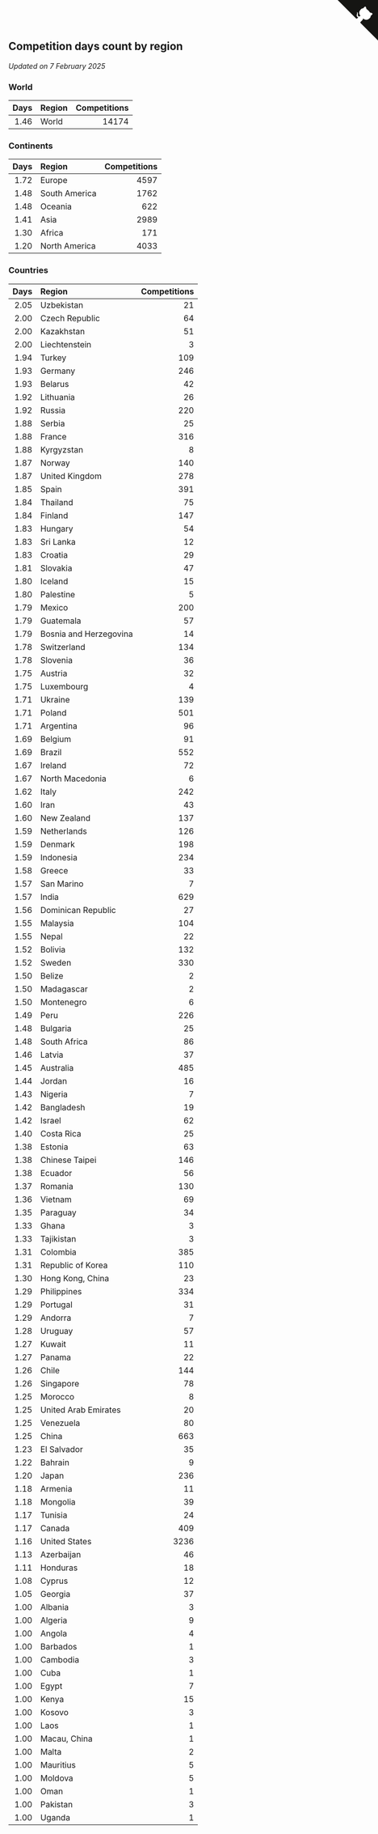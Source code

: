 ## Competition days count by region

*Updated on  7 February 2025*


### World

| Days | Region | Competitions |
| ---: | :--- | ---: |
| 1.46 | World | 14174 |

### Continents

| Days | Region | Competitions |
| ---: | :--- | ---: |
| 1.72 | Europe | 4597 |
| 1.48 | South America | 1762 |
| 1.48 | Oceania | 622 |
| 1.41 | Asia | 2989 |
| 1.30 | Africa | 171 |
| 1.20 | North America | 4033 |

### Countries

| Days | Region | Competitions |
| ---: | :--- | ---: |
| 2.05 | Uzbekistan | 21 |
| 2.00 | Czech Republic | 64 |
| 2.00 | Kazakhstan | 51 |
| 2.00 | Liechtenstein | 3 |
| 1.94 | Turkey | 109 |
| 1.93 | Germany | 246 |
| 1.93 | Belarus | 42 |
| 1.92 | Lithuania | 26 |
| 1.92 | Russia | 220 |
| 1.88 | Serbia | 25 |
| 1.88 | France | 316 |
| 1.88 | Kyrgyzstan | 8 |
| 1.87 | Norway | 140 |
| 1.87 | United Kingdom | 278 |
| 1.85 | Spain | 391 |
| 1.84 | Thailand | 75 |
| 1.84 | Finland | 147 |
| 1.83 | Hungary | 54 |
| 1.83 | Sri Lanka | 12 |
| 1.83 | Croatia | 29 |
| 1.81 | Slovakia | 47 |
| 1.80 | Iceland | 15 |
| 1.80 | Palestine | 5 |
| 1.79 | Mexico | 200 |
| 1.79 | Guatemala | 57 |
| 1.79 | Bosnia and Herzegovina | 14 |
| 1.78 | Switzerland | 134 |
| 1.78 | Slovenia | 36 |
| 1.75 | Austria | 32 |
| 1.75 | Luxembourg | 4 |
| 1.71 | Ukraine | 139 |
| 1.71 | Poland | 501 |
| 1.71 | Argentina | 96 |
| 1.69 | Belgium | 91 |
| 1.69 | Brazil | 552 |
| 1.67 | Ireland | 72 |
| 1.67 | North Macedonia | 6 |
| 1.62 | Italy | 242 |
| 1.60 | Iran | 43 |
| 1.60 | New Zealand | 137 |
| 1.59 | Netherlands | 126 |
| 1.59 | Denmark | 198 |
| 1.59 | Indonesia | 234 |
| 1.58 | Greece | 33 |
| 1.57 | San Marino | 7 |
| 1.57 | India | 629 |
| 1.56 | Dominican Republic | 27 |
| 1.55 | Malaysia | 104 |
| 1.55 | Nepal | 22 |
| 1.52 | Bolivia | 132 |
| 1.52 | Sweden | 330 |
| 1.50 | Belize | 2 |
| 1.50 | Madagascar | 2 |
| 1.50 | Montenegro | 6 |
| 1.49 | Peru | 226 |
| 1.48 | Bulgaria | 25 |
| 1.48 | South Africa | 86 |
| 1.46 | Latvia | 37 |
| 1.45 | Australia | 485 |
| 1.44 | Jordan | 16 |
| 1.43 | Nigeria | 7 |
| 1.42 | Bangladesh | 19 |
| 1.42 | Israel | 62 |
| 1.40 | Costa Rica | 25 |
| 1.38 | Estonia | 63 |
| 1.38 | Chinese Taipei | 146 |
| 1.38 | Ecuador | 56 |
| 1.37 | Romania | 130 |
| 1.36 | Vietnam | 69 |
| 1.35 | Paraguay | 34 |
| 1.33 | Ghana | 3 |
| 1.33 | Tajikistan | 3 |
| 1.31 | Colombia | 385 |
| 1.31 | Republic of Korea | 110 |
| 1.30 | Hong Kong, China | 23 |
| 1.29 | Philippines | 334 |
| 1.29 | Portugal | 31 |
| 1.29 | Andorra | 7 |
| 1.28 | Uruguay | 57 |
| 1.27 | Kuwait | 11 |
| 1.27 | Panama | 22 |
| 1.26 | Chile | 144 |
| 1.26 | Singapore | 78 |
| 1.25 | Morocco | 8 |
| 1.25 | United Arab Emirates | 20 |
| 1.25 | Venezuela | 80 |
| 1.25 | China | 663 |
| 1.23 | El Salvador | 35 |
| 1.22 | Bahrain | 9 |
| 1.20 | Japan | 236 |
| 1.18 | Armenia | 11 |
| 1.18 | Mongolia | 39 |
| 1.17 | Tunisia | 24 |
| 1.17 | Canada | 409 |
| 1.16 | United States | 3236 |
| 1.13 | Azerbaijan | 46 |
| 1.11 | Honduras | 18 |
| 1.08 | Cyprus | 12 |
| 1.05 | Georgia | 37 |
| 1.00 | Albania | 3 |
| 1.00 | Algeria | 9 |
| 1.00 | Angola | 4 |
| 1.00 | Barbados | 1 |
| 1.00 | Cambodia | 3 |
| 1.00 | Cuba | 1 |
| 1.00 | Egypt | 7 |
| 1.00 | Kenya | 15 |
| 1.00 | Kosovo | 3 |
| 1.00 | Laos | 1 |
| 1.00 | Macau, China | 1 |
| 1.00 | Malta | 2 |
| 1.00 | Mauritius | 5 |
| 1.00 | Moldova | 5 |
| 1.00 | Oman | 1 |
| 1.00 | Pakistan | 3 |
| 1.00 | Uganda | 1 |


<a href="https://github.com/jonatanklosko/wca_statistics" class="github-corner" aria-label="View source on Github"><svg width="80" height="80" viewBox="0 0 250 250" style="fill:#151513; color:#fff; position: absolute; top: 0; border: 0; right: 0;" aria-hidden="true"><path d="M0,0 L115,115 L130,115 L142,142 L250,250 L250,0 Z"></path><path d="M128.3,109.0 C113.8,99.7 119.0,89.6 119.0,89.6 C122.0,82.7 120.5,78.6 120.5,78.6 C119.2,72.0 123.4,76.3 123.4,76.3 C127.3,80.9 125.5,87.3 125.5,87.3 C122.9,97.6 130.6,101.9 134.4,103.2" fill="currentColor" style="transform-origin: 130px 106px;" class="octo-arm"></path><path d="M115.0,115.0 C114.9,115.1 118.7,116.5 119.8,115.4 L133.7,101.6 C136.9,99.2 139.9,98.4 142.2,98.6 C133.8,88.0 127.5,74.4 143.8,58.0 C148.5,53.4 154.0,51.2 159.7,51.0 C160.3,49.4 163.2,43.6 171.4,40.1 C171.4,40.1 176.1,42.5 178.8,56.2 C183.1,58.6 187.2,61.8 190.9,65.4 C194.5,69.0 197.7,73.2 200.1,77.6 C213.8,80.2 216.3,84.9 216.3,84.9 C212.7,93.1 206.9,96.0 205.4,96.6 C205.1,102.4 203.0,107.8 198.3,112.5 C181.9,128.9 168.3,122.5 157.7,114.1 C157.9,116.9 156.7,120.9 152.7,124.9 L141.0,136.5 C139.8,137.7 141.6,141.9 141.8,141.8 Z" fill="currentColor" class="octo-body"></path></svg></a><style>.github-corner:hover .octo-arm{animation:octocat-wave 560ms ease-in-out}@keyframes octocat-wave{0%,100%{transform:rotate(0)}20%,60%{transform:rotate(-25deg)}40%,80%{transform:rotate(10deg)}}@media (max-width:500px){.github-corner:hover .octo-arm{animation:none}.github-corner .octo-arm{animation:octocat-wave 560ms ease-in-out}}</style>
